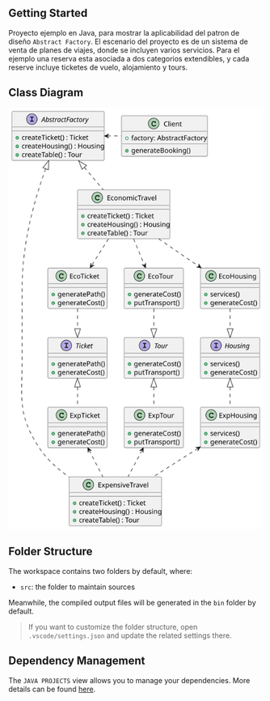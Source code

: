## Getting Started

Proyecto ejemplo en Java, para mostrar la aplicabilidad del patron de diseño `Abstract Factory`. El escenario del proyecto es de un sistema de venta de planes de viajes, donde se incluyen varios servicios. Para el ejemplo una reserva esta asociada a dos categorios extendibles, y cada reserve incluye ticketes de vuelo, alojamiento y tours.

## Class Diagram

<img src="./app/src/main/resources/out/creational/Shop/app/src/main/resources/classDiagram/shop.svg">


## Folder Structure

The workspace contains two folders by default, where:

- `src`: the folder to maintain sources

Meanwhile, the compiled output files will be generated in the `bin` folder by default.

> If you want to customize the folder structure, open `.vscode/settings.json` and update the related settings there.

## Dependency Management

The `JAVA PROJECTS` view allows you to manage your dependencies. More details can be found [here](https://github.com/microsoft/vscode-java-dependency#manage-dependencies).
